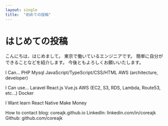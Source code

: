 ```yaml
---
layout: single
title:  "初めての投稿"
---
```


# はじめての投稿

こんにちは、はじめまして。
東京で働いているエンジニアです。
簡単に自分ができることなどを紹介します。
今後ともよろしくお願いいたします。

I Can...
PHP
Mysql
JavaScript/TypeScript/CSS/HTML 
AWS (architecture, developer)

I Can use...
Laravel
React.js
Vue.js
AWS (EC2, S3, RDS, Lambda, Route53, etc...)
Docker

I Want learn
React Native
Make Money

How to contact
blog: coreajk.github.io
LinkedIn: linkedin.com/in/coreajk
Github: github.com/coreajk